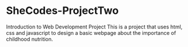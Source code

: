 # SheCodes-ProjectTwo
Introduction to Web Development Project
This is a project that uses html, css and javascript to design a basic webpage about the importance of childhood nutrition.
